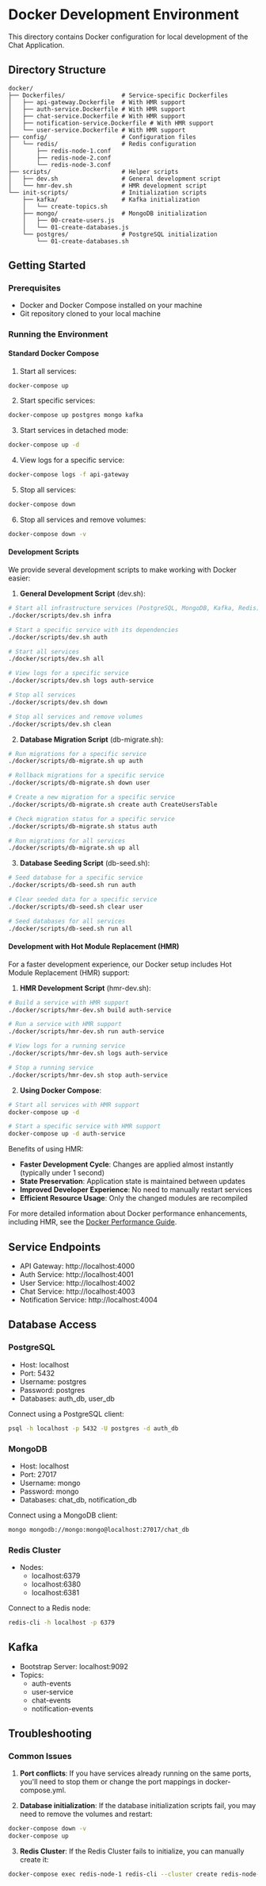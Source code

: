 # Docker Development Environment

This directory contains Docker configuration for local development of the Chat Application.

## Directory Structure

```
docker/
├── Dockerfiles/                # Service-specific Dockerfiles
│   ├── api-gateway.Dockerfile  # With HMR support
│   ├── auth-service.Dockerfile # With HMR support
│   ├── chat-service.Dockerfile # With HMR support
│   ├── notification-service.Dockerfile # With HMR support
│   └── user-service.Dockerfile # With HMR support
├── config/                     # Configuration files
│   └── redis/                  # Redis configuration
│       ├── redis-node-1.conf
│       ├── redis-node-2.conf
│       └── redis-node-3.conf
├── scripts/                    # Helper scripts
│   ├── dev.sh                  # General development script
│   └── hmr-dev.sh              # HMR development script
└── init-scripts/               # Initialization scripts
    ├── kafka/                  # Kafka initialization
    │   └── create-topics.sh
    ├── mongo/                  # MongoDB initialization
    │   ├── 00-create-users.js
    │   └── 01-create-databases.js
    └── postgres/               # PostgreSQL initialization
        └── 01-create-databases.sh
```

## Getting Started

### Prerequisites

- Docker and Docker Compose installed on your machine
- Git repository cloned to your local machine

### Running the Environment

#### Standard Docker Compose

1. Start all services:

```bash
docker-compose up
```

2. Start specific services:

```bash
docker-compose up postgres mongo kafka
```

3. Start services in detached mode:

```bash
docker-compose up -d
```

4. View logs for a specific service:

```bash
docker-compose logs -f api-gateway
```

5. Stop all services:

```bash
docker-compose down
```

6. Stop all services and remove volumes:

```bash
docker-compose down -v
```

#### Development Scripts

We provide several development scripts to make working with Docker easier:

1. **General Development Script** (dev.sh):

```bash
# Start all infrastructure services (PostgreSQL, MongoDB, Kafka, Redis)
./docker/scripts/dev.sh infra

# Start a specific service with its dependencies
./docker/scripts/dev.sh auth

# Start all services
./docker/scripts/dev.sh all

# View logs for a specific service
./docker/scripts/dev.sh logs auth-service

# Stop all services
./docker/scripts/dev.sh down

# Stop all services and remove volumes
./docker/scripts/dev.sh clean
```

2. **Database Migration Script** (db-migrate.sh):

```bash
# Run migrations for a specific service
./docker/scripts/db-migrate.sh up auth

# Rollback migrations for a specific service
./docker/scripts/db-migrate.sh down user

# Create a new migration for a specific service
./docker/scripts/db-migrate.sh create auth CreateUsersTable

# Check migration status for a specific service
./docker/scripts/db-migrate.sh status auth

# Run migrations for all services
./docker/scripts/db-migrate.sh up all
```

3. **Database Seeding Script** (db-seed.sh):

```bash
# Seed database for a specific service
./docker/scripts/db-seed.sh run auth

# Clear seeded data for a specific service
./docker/scripts/db-seed.sh clear user

# Seed databases for all services
./docker/scripts/db-seed.sh run all
```

#### Development with Hot Module Replacement (HMR)

For a faster development experience, our Docker setup includes Hot Module Replacement (HMR) support:

1. **HMR Development Script** (hmr-dev.sh):

```bash
# Build a service with HMR support
./docker/scripts/hmr-dev.sh build auth-service

# Run a service with HMR support
./docker/scripts/hmr-dev.sh run auth-service

# View logs for a running service
./docker/scripts/hmr-dev.sh logs auth-service

# Stop a running service
./docker/scripts/hmr-dev.sh stop auth-service
```

2. **Using Docker Compose**:

```bash
# Start all services with HMR support
docker-compose up -d

# Start a specific service with HMR support
docker-compose up -d auth-service
```

Benefits of using HMR:
- **Faster Development Cycle**: Changes are applied almost instantly (typically under 1 second)
- **State Preservation**: Application state is maintained between updates
- **Improved Developer Experience**: No need to manually restart services
- **Efficient Resource Usage**: Only the changed modules are recompiled

For more detailed information about Docker performance enhancements, including HMR, see the [Docker Performance Guide](../docs/docker/DOCKER_PERFORMANCE_GUIDE.md).

## Service Endpoints

- API Gateway: http://localhost:4000
- Auth Service: http://localhost:4001
- User Service: http://localhost:4002
- Chat Service: http://localhost:4003
- Notification Service: http://localhost:4004

## Database Access

### PostgreSQL

- Host: localhost
- Port: 5432
- Username: postgres
- Password: postgres
- Databases: auth_db, user_db

Connect using a PostgreSQL client:

```bash
psql -h localhost -p 5432 -U postgres -d auth_db
```

### MongoDB

- Host: localhost
- Port: 27017
- Username: mongo
- Password: mongo
- Databases: chat_db, notification_db

Connect using a MongoDB client:

```bash
mongo mongodb://mongo:mongo@localhost:27017/chat_db
```

### Redis Cluster

- Nodes:
  - localhost:6379
  - localhost:6380
  - localhost:6381

Connect to a Redis node:

```bash
redis-cli -h localhost -p 6379
```

## Kafka

- Bootstrap Server: localhost:9092
- Topics:
  - auth-events
  - user-service
  - chat-events
  - notification-events

## Troubleshooting

### Common Issues

1. **Port conflicts**: If you have services already running on the same ports, you'll need to stop them or change the port mappings in docker-compose.yml.

2. **Database initialization**: If the database initialization scripts fail, you may need to remove the volumes and restart:

```bash
docker-compose down -v
docker-compose up
```

3. **Redis Cluster**: If the Redis Cluster fails to initialize, you can manually create it:

```bash
docker-compose exec redis-node-1 redis-cli --cluster create redis-node-1:6379 redis-node-2:6379 redis-node-3:6379 --cluster-yes
```
